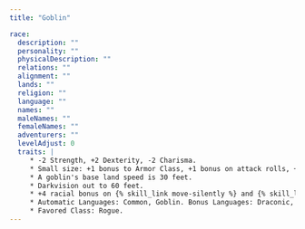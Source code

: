 ```yaml
---
title: "Goblin"

race:
  description: ""
  personality: ""
  physicalDescription: ""
  relations: ""
  alignment: ""
  lands: ""
  religion: ""
  language: ""
  names: ""
  maleNames: ""
  femaleNames: ""
  adventurers: ""
  levelAdjust: 0
  traits: |
     * -2 Strength, +2 Dexterity, -2 Charisma.
     * Small size: +1 bonus to Armor Class, +1 bonus on attack rolls, +4 bonus on {% skill_link hide %} checks, -4 penalty on grapple checks, lifting and carrying limits &#190; those of Medium characters.
     * A goblin's base land speed is 30 feet.
     * Darkvision out to 60 feet.
     * +4 racial bonus on {% skill_link move-silently %} and {% skill_link ride %} checks.
     * Automatic Languages: Common, Goblin. Bonus Languages: Draconic, Elven, Giant, Gnoll, Orc.
     * Favored Class: Rogue.
---
```

